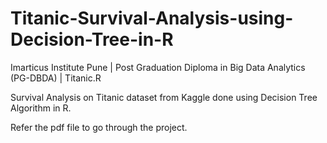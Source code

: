 # Titanic-Survival-Analysis-using-Decision-Tree-in-R
Imarticus Institute Pune | Post Graduation Diploma in Big Data Analytics (PG-DBDA) | Titanic.R

Survival Analysis on Titanic dataset from Kaggle done using Decision Tree Algorithm in R.

Refer the pdf file to go through the project.

